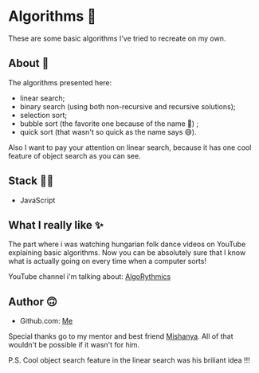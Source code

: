 # Algorithms :brain:
These are some basic algorithms I've tried to recreate on my own.

## About :memo:
The algorithms presented here:
- linear search;
- binary search (using both non-recursive and recursive solutions);
- selection sort;
- bubble sort (the favorite one because of the name :zany_face:) ;
- quick sort (that wasn't so quick as the name says :sweat_smile:).

Also I want to pay your attention on linear search, because it has one cool feature of object search as you can see.


## Stack :woman_technologist:
- JavaScript 

## What I really like :sparkles:
The part where i was watching hungarian folk dance videos on YouTube explaining basic algorithms. 
Now you can be absolutely sure that I know what is actually going on every time when a computer sorts!

YouTube channel i'm talking about: [AlgoRythmics](https://www.youtube.com/user/AlgoRythmics/videos)

## Author :upside_down_face:
 - Github.com: [Me](https://github.com/vlrsmlkv/)

Special thanks go to my mentor and best friend [Mishanya](https://github.com/OUghTMS/). All of that wouldn't be possible if it wasn't for him.

P.S. Cool object search feature in the linear search was his briliant idea !!! 
